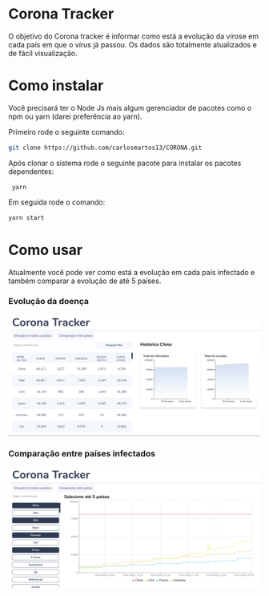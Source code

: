 # Corona Tracker
O objetivo do Corona tracker é informar como está a evolução da virose em cada país em que o vírus já passou. Os dados são totalmente atualizados e de fácil visualização.

# Como instalar

Você precisará ter o Node Js mais algum gerenciador de pacotes como o npm ou yarn (darei preferência ao yarn).

Primeiro rode o seguinte comando:

```zsh
git clone https://github.com/carlosmartos13/CORONA.git
```

Após clonar o sistema rode o seguinte pacote para instalar os pacotes dependentes:
```
 yarn
```
Em seguida rode o comando:
```zsh
yarn start
```

# Como usar
Atualmente você pode ver como está a evolução em cada país infectado e também comparar a evolução de até 5 países.
### Evolução da doença
![Evolução da doença](/public/corona-virus-tracker-todos-paises.png)

### Comparação entre países infectados
![Comparação entre países infectados](/public/corona-virus-tracker-comparacao.png)


